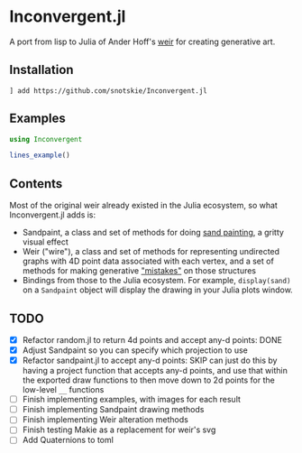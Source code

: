 # Inconvergent.jl

A port from lisp to Julia of Ander Hoff's [weir](https://github.com/inconvergent/weir/tree/master/src) for creating generative art.

## Installation

```
] add https://github.com/snotskie/Inconvergent.jl
```

## Examples

```julia
using Inconvergent

lines_example()
```

## Contents

Most of the original weir already existed in the Julia ecosystem, so what Inconvergent.jl adds is:

- Sandpaint, a class and set of methods for doing [sand painting](https://inconvergent.net/2017/grains-of-sand/), a gritty visual effect
- Weir ("wire"), a class and set of methods for representing undirected graphs with 4D point data associated with each vertex, and a set of methods for making generative ["mistakes"](https://inconvergent.net/2017/a-propensity-for-mistakes/) on those structures
- Bindings from those to the Julia ecosystem. For example, `display(sand)` on a `Sandpaint` object will display the drawing in your Julia plots window.

## TODO

- [x] Refactor random.jl to return 4d points and accept any-d points: DONE
- [x] Adjust Sandpaint so you can specify which projection to use
- [x] Refactor sandpaint.jl to accept any-d points: SKIP can just do this by having a project function that accepts any-d points, and use that within the exported draw functions to then move down to 2d points for the low-level `__` functions
- [ ] Finish implementing examples, with images for each result
- [ ] Finish implementing Sandpaint drawing methods
- [ ] Finish implementing Weir alteration methods
- [ ] Finish testing Makie as a replacement for weir's svg
- [ ] Add Quaternions to toml